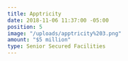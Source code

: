 ```yaml
---
title: Apptricity
date: 2018-11-06 11:37:00 -05:00
position: 5
image: "/uploads/apptricity%203.png"
amount: "$5 million"
type: Senior Secured Facilities
---
```


